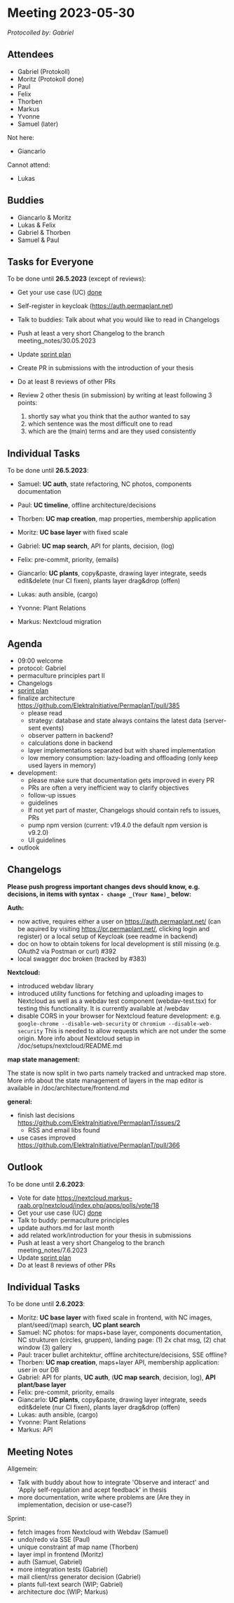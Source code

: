 # Meeting 2023-05-30

_Protocolled by: Gabriel_

## Attendees

- Gabriel (Protokoll)
- Moritz (Protokoll done)
- Paul
- Felix
- Thorben
- Markus
- Yvonne
- Samuel (later)

Not here:

- Giancarlo

Cannot attend:

- Lukas

## Buddies

- Giancarlo & Moritz
- Lukas & Felix
- Gabriel & Thorben
- Samuel & Paul

## Tasks for Everyone

To be done until **26.5.2023** (except of reviews):

- Get your use case (UC) [done](doc/usecases/README.md)
- Self-register in keycloak (https://auth.permaplant.net)
- Talk to buddies: Talk about what you would like to read in Changelogs
- Push at least a very short Changelog to the branch meeting_notes/30.05.2023
- Update [sprint plan](https://github.com/orgs/ElektraInitiative/projects/4/)
- Create PR in submissions with the introduction of your thesis
- Do at least 8 reviews of other PRs
- Review 2 other thesis (in submission) by writing at least following 3 points:

  1. shortly say what you think that the author wanted to say
  2. which sentence was the most difficult one to read
  3. which are the (main) terms and are they used consistently

## Individual Tasks

To be done until **26.5.2023**:

- Samuel: **UC auth**, state refactoring, NC photos, components documentation
- Paul: **UC timeline**, offline architecture/decisions
- Thorben: **UC map creation**, map properties, membership application
- Moritz: **UC base layer** with fixed scale
- Gabriel: **UC map search**, API for plants, decision, (log)
- Felix: pre-commit, priority, (emails)

- Giancarlo: **UC plants**, copy&paste, drawing layer integrate, seeds edit&delete (nur CI fixen), plants layer drag&drop (offen)
- Lukas: auth ansible, (cargo)
- Yvonne: Plant Relations
- Markus: Nextcloud migration

## Agenda

- 09:00 welcome
- protocol: Gabriel
- permaculture principles part II
- Changelogs
- [sprint plan](https://github.com/orgs/ElektraInitiative/projects/4/)
- finalize architecture https://github.com/ElektraInitiative/PermaplanT/pull/385
  - please read
  - strategy: database and state always contains the latest data (server-sent events)
  - observer pattern in backend?
  - calculations done in backend
  - layer implementations separated but with shared implementation
  - low memory consumption: lazy-loading and offloading (only keep used layers in memory)
- development:
  - please make sure that documentation gets improved in every PR
  - PRs are often a very inefficient way to clarify objectives
  - follow-up issues
  - guidelines
  - If not yet part of master, Changelogs should contain refs to issues, PRs
  - pump npm version (current: v19.4.0 the default npm version is v9.2.0)
  - UI guidelines
- outlook

## Changelogs

**Please push progress important changes devs should know, e.g. decisions, in items with syntax `- change _(Your Name)_` below:**

**Auth:**

- now active, requires either a user on https://auth.permaplant.net/ (can be aquired by visiting https://pr.permaplant.net/, clicking login and register) or a local setup of Keycloak (see readme in backend)
- doc on how to obtain tokens for local development is still missing (e.g. OAuth2 via Postman or curl) #392
- local swagger doc broken (tracked by #383)

**Nextcloud:**

- introduced webdav library
- introduced utility functions for fetching and uploading images to Nextcloud as well as a webdav test component (webdav-test.tsx) for testing this functionality.
  It is currently available at /webdav
- disable CORS in your browser for Nextcloud feature development:
  e.g. `google-chrome --disable-web-security` or `chromium --disable-web-security`
  This is needed to allow requests which are not under the some origin.
  More info about Nextcloud setup in /doc/setups/nextcloud/README.md

**map state management:**

The state is now split in two parts namely tracked and untracked map store.
More info about the state management of layers in the map editor is available in /doc/architecture/frontend.md

**general:**

- finish last decisions https://github.com/ElektraInitiative/PermaplanT/issues/2
  - RSS and email libs found
- use cases improved https://github.com/ElektraInitiative/PermaplanT/pull/366

## Outlook

To be done until **2.6.2023**:

- Vote for date https://nextcloud.markus-raab.org/nextcloud/index.php/apps/polls/vote/18
- Get your use case (UC) [done](doc/usecases/README.md)
- Talk to buddy: permaculture principles
- update authors.md for last month
- add related work/introduction for your thesis in submissions
- Push at least a very short Changelog to the branch meeting_notes/7.6.2023
- Update [sprint plan](https://github.com/orgs/ElektraInitiative/projects/4/)
- Do at least 8 reviews of other PRs

## Individual Tasks

To be done until **2.6.2023**:

- Moritz: **UC base layer** with fixed scale in frontend, with NC images, plant/seed/(map) search, **UC plant search**
- Samuel: NC photos: for maps+base layer, components documentation, NC strukturen (circles, gruppen), landing page: (1) 2x chat msg, (2) chat window (3) gallery
- Paul: tracer bullet architektur, offline architecture/decisions, SSE offline?
- Thorben: **UC map creation**, maps+layer API, membership application: user in our DB
- Gabriel: API for plants, **UC auth**,
  (**UC map search**, decision, log), **API plant/base layer**
- Felix: pre-commit, priority, emails
- Giancarlo: **UC plants**, copy&paste, drawing layer integrate, seeds edit&delete (nur CI fixen), plants layer drag&drop (offen)
- Lukas: auth ansible, (cargo)
- Yvonne: Plant Relations
- Markus: API

## Meeting Notes

Allgemein:

- Talk with buddy about how to integrate 'Observe and interact' and 'Apply self-regulation and acept feedback' in thesis
- more documentation, write where problems are (Are they in implementation, decision or use-case?)

Sprint:

- fetch images from Nextcloud with Webdav (Samuel)
- undo/redo via SSE (Paul)
- unique constraint af map name (Thorben)
- layer impl in frontend (Moritz)
- auth (Samuel, Gabriel)
- more integration tests (Gabriel)
- mail client/rss generator decision (Gabriel)
- plants full-text search (WIP; Gabriel)
- architecture doc (WIP; Markus)
